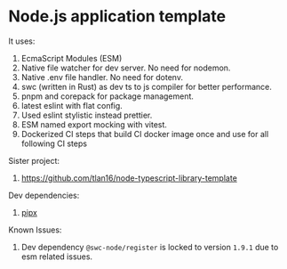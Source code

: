 # Node.js application template

It uses:

1. EcmaScript Modules (ESM)
2. Native file watcher for dev server. No need for nodemon.
3. Native .env file handler. No need for dotenv.
5. swc (written in Rust) as dev ts to js compiler for better performance.
6. pnpm and corepack for package management.
7. latest eslint with flat config.
8. Used eslint stylistic instead prettier.
9. ESM named export mocking with vitest.
10. Dockerized CI steps that build CI docker image once and use for all following CI steps

Sister project:

1. https://github.com/tlan16/node-typescript-library-template

Dev dependencies:

1. [pipx](https://pipx.pypa.io/stable/installation/)

Known Issues:

1. Dev dependency `@swc-node/register` is locked to version `1.9.1` due to esm related issues.
